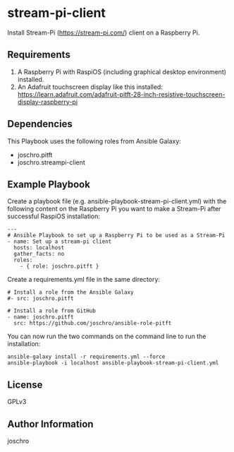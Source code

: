stream-pi-client
================

Install Stream-Pi (https://stream-pi.com/) client on a Raspberry Pi.

Requirements
------------

1. A Raspberry Pi with RaspiOS (including graphical desktop environment) installed.
2. An Adafruit touchscreen display like this installed: https://learn.adafruit.com/adafruit-pitft-28-inch-resistive-touchscreen-display-raspberry-pi

Dependencies
------------

This Playbook uses the following roles from Ansible Galaxy:
  - joschro.pitft
  - joschro.streampi-client

Example Playbook
----------------

Create a playbook file (e.g. ansible-playbook-stream-pi-client.yml) with the following content on the Raspberry Pi you want to make a Stream-Pi after successful RaspiOS installation:
```
---
# Ansible Playbook to set up a Raspberry Pi to be used as a Stream-Pi
- name: Set up a stream-pi client
  hosts: localhost
  gather_facts: no
  roles:
    - { role: joschro.pitft }
```
Create a requirements.yml file in the same directory:
```
# Install a role from the Ansible Galaxy
#- src: joschro.pitft

# Install a role from GitHub
- name: joschro.pitft
  src: https://github.com/joschro/ansible-role-pitft
```

You can now run the two commands on the command line to run the installation:
```
ansible-galaxy install -r requirements.yml --force
ansible-playbook -i localhost ansible-playbook-stream-pi-client.yml
```

License
-------

GPLv3

Author Information
------------------

joschro
